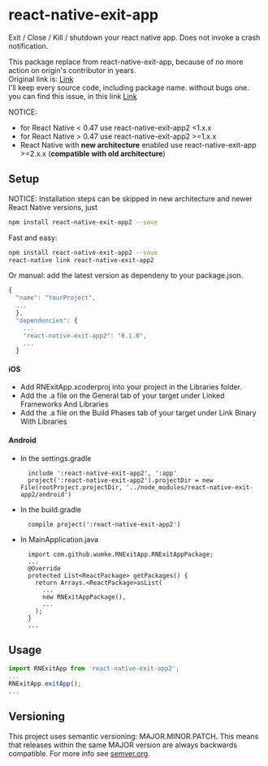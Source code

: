 # react-native-exit-app
Exit / Close / Kill / shutdown your react native app. Does not invoke a crash notification.

This package replace from react-native-exit-app, because of no more action on origin's contributor in years.
<br/>
Original link is: <a href="https://github.com/wumke/react-native-exit-app" target="_blank">Link</a>
<br/>
I'll keep every source code, including package name. without bugs one.
<br/>
you can find this issue, in this link <a href="https://github.com/wumke/react-native-exit-app/pull/72" target="_blank">Link</a>

NOTICE:
- for React Native < 0.47 use react-native-exit-app2 <1.x.x
- for React Native > 0.47 use react-native-exit-app2 >=1.x.x
- React Native with **new architecture** enabled use react-native-exit-app >=2.x.x (**compatible with old architecture**)

## Setup

NOTICE:
Installation steps can be skipped in new architecture and newer React Native versions, just 
```bash
npm install react-native-exit-app2 --save
```

Fast and easy:
```bash
npm install react-native-exit-app2 --save
react-native link react-native-exit-app2
```

Or manual: add the latest version as dependeny to your package.json.

```javascript
{
  "name": "YourProject",
  ...
  },
  "dependencies": {
    ...
    "react-native-exit-app2": "0.1.0",
    ...
  }
```

#### iOS
* Add RNExitApp.xcoderproj into your project in the Libraries folder.
* Add the .a file on the General tab of your target under Linked Frameworks And Libraries
* Add the .a file on the Build Phases tab of your target under Link Binary With Libraries

#### Android
* In the settings.gradle
  ```
    include ':react-native-exit-app2', ':app'
    project(':react-native-exit-app2').projectDir = new File(rootProject.projectDir, '../node_modules/react-native-exit-app2/android')
  ```
* In the build.gradle
  ```
    compile project(':react-native-exit-app2')
  ```
* In MainApplication.java
  ```
    import com.github.wumke.RNExitApp.RNExitAppPackage;
    ...
    @Override
    protected List<ReactPackage> getPackages() {
      return Arrays.<ReactPackage>asList(
        ...
        new RNExitAppPackage(),
        ...
      );
    }
    ...
  ```
## Usage

```javascript
import RNExitApp from 'react-native-exit-app2';
...
RNExitApp.exitApp();
...
```

## Versioning

This project uses semantic versioning: MAJOR.MINOR.PATCH.
This means that releases within the same MAJOR version are always backwards compatible. For more info see [semver.org](http://semver.org/).
